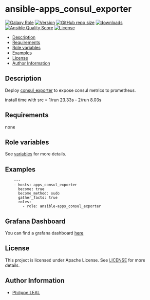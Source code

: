 # ansible-apps_consul_exporter

[![Galaxy Role](https://img.shields.io/badge/galaxy-apps_consul_exporter-purple?style=flat)](https://galaxy.ansible.com/lotusnoir/apps_consul_exporter)
[![Version](https://img.shields.io/github/release/lotusnoir/ansible-apps_consul_exporter.svg)](https://github.com/lotusnoir/ansible-apps_consul_exporter/releases/latest)
[![GitHub repo size](https://img.shields.io/github/repo-size/lotusnoir/ansible-apps_consul_exporter?color=orange&style=flat)](https://galaxy.ansible.com/lotusnoir/apps_consul_exporter)
[![downloads](https://img.shields.io/ansible/role/d/)](https://galaxy.ansible.com/lotusnoir/apps_consul_exporter)
[![Ansible Quality Score](https://img.shields.io/ansible/quality/)](https://galaxy.ansible.com/lotusnoir/apps_consul_exporter)
[![License](https://img.shields.io/badge/license-Apache--2.0-brightgreen?style=flat)](https://opensource.org/licenses/Apache-2.0)

<!-- START doctoc generated TOC please keep comment here to allow auto update -->
<!-- DON'T EDIT THIS SECTION, INSTEAD RE-RUN doctoc TO UPDATE -->

- [Description](#description)
- [Requirements](#requirements)
- [Role variables](#role-variables)
- [Examples](#examples)
- [License](#license)
- [Author Information](#author-information)

<!-- END doctoc generated TOC please keep comment here to allow auto update -->

## Description

Deploy [consul_exporter](https://github.com/prometheus/consul_exporter/) to expose consul metrics to prometheus.

install time with src = 1/run 23.33s - 2/run 8.03s 


## Requirements

none

## Role variables

See [variables](/defaults/main.yml) for more details.

## Examples

        ---
        - hosts: apps_consul_exporter
          become: true
          become_method: sudo
          gather_facts: true
          roles:
            - role: ansible-apps_consul_exporter

## Grafana Dashboard

You can find a grafana dashboard [here](https://grafana.com/grafana/dashboards/)

## License

This project is licensed under Apache License. See [LICENSE](/LICENSE) for more details.

## Author Information

- [Philippe LEAL](https://github.com/lotusnoir)
